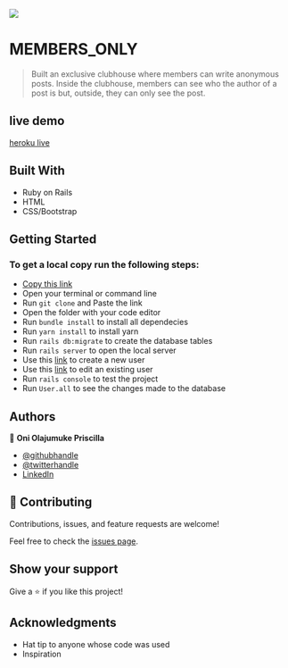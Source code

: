 ![](https://img.shields.io/badge/Microverse-blueviolet)

# MEMBERS_ONLY

> Built an exclusive clubhouse where members can write anonymous posts. Inside the clubhouse, members can see who the author of a post is but, outside, they can only see the post.

## live demo
[heroku live](https://priscillamicroreddit.herokuapp.com/)

## Built With

- Ruby on Rails
- HTML
- CSS/Bootstrap

## Getting Started
### To get a local copy run the following steps:

- [Copy this link](https://github.com/prolajumokeoni/members_only.git)
- Open your terminal or command line
- Run `git clone` and Paste the link
- Open the folder with your code editor
- Run `bundle install` to install all dependecies
- Run `yarn install` to install yarn
- Run `rails db:migrate` to create the database tables
- Run `rails server` to open the local server
- Use this [link](http://localhost:3000/users/new) to create a new user
- Use this [link](http://localhost:3000/users/1/edit) to edit an existing user
- Run `rails console` to test the project
- Run `User.all` to see the changes made to the database
## Authors

👤 **Oni Olajumuke Priscilla**

- [@githubhandle](https://github.com/prolajumokeoni)
- [@twitterhandle](https://twitter.com/prolajumokeoni)
- [LinkedIn](https://www.linkedin.com/in/olajumoke-priscilla-oni-44a48b162/)

## 🤝 Contributing

Contributions, issues, and feature requests are welcome!

Feel free to check the [issues page](https://github.com/prolajumokeoni/members_only/issues).

## Show your support

Give a ⭐️ if you like this project!

## Acknowledgments

- Hat tip to anyone whose code was used
- Inspiration

